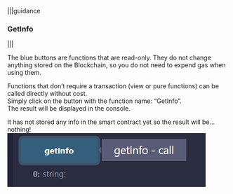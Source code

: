 |||guidance

### GetInfo
|||


The blue buttons are functions that are read-only. They do not change anything stored on the Blockchain, so you do not need to expend gas when using them.

Functions that don’t require a transaction (view or pure functions) can be called directly without cost.   
Simply click on the button with the function name: “GetInfo”.   
The result will be displayed in the console.

It has not stored any info in the smart contract yet so the result will be… nothing\!  
![](.guides/img/03/image28.png)
